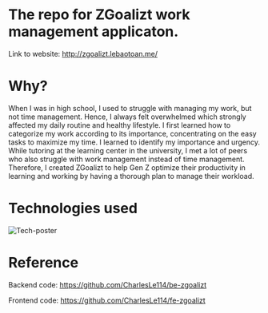 # The repo for ZGoalizt work management applicaton.
Link to website: http://zgoalizt.lebaotoan.me/
# Why?
When I was in high school, I used to struggle with managing my work, but not time management. Hence, I always felt overwhelmed which strongly affected my daily routine and healthy lifestyle. I first learned how to categorize my work according to its importance, concentrating on the easy tasks to maximize my time. I learned to identify my importance and urgency. While tutoring at the learning center in the university, I met a lot of peers who also struggle with work management instead of time management. Therefore, I created ZGoalizt to help Gen Z optimize their productivity in learning and working by having a thorough plan to manage their workload.
# Technologies used
![Tech-poster](https://user-images.githubusercontent.com/56160926/129475118-7b494339-849f-4d97-9f1c-bd07f98677c7.jpg)
# Reference
Backend code: https://github.com/CharlesLe114/be-zgoalizt

Frontend code: https://github.com/CharlesLe114/fe-zgoalizt
